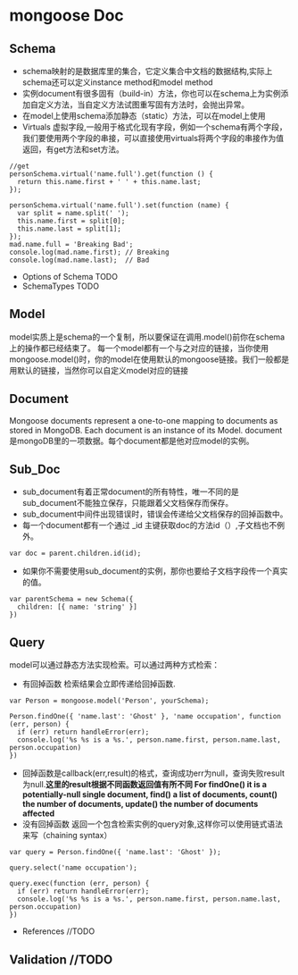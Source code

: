 # mongoose Doc
## Schema 
* schema映射的是数据库里的集合，它定义集合中文档的数据结构,实际上schema还可以定义instance method和model method
* 实例document有很多固有（build-in）方法，你也可以在schema上为实例添加自定义方法，当自定义方法试图重写固有方法时，会抛出异常。
* 在model上使用schema添加静态（static）方法，可以在model上使用
* Virtuals 虚拟字段,一般用于格式化现有字段，例如一个schema有两个字段，我们要使用两个字段的串接，可以直接使用virtuals将两个字段的串接作为值返回，有get方法和set方法。
```
//get
personSchema.virtual('name.full').get(function () {
  return this.name.first + ' ' + this.name.last;
});

personSchema.virtual('name.full').set(function (name) {
  var split = name.split(' ');
  this.name.first = split[0];
  this.name.last = split[1];
});
mad.name.full = 'Breaking Bad';
console.log(mad.name.first); // Breaking
console.log(mad.name.last);  // Bad

```
* Options of Schema  TODO
* SchemaTypes   TODO

## Model
model实质上是schema的一个复制，所以要保证在调用.model()前你在schema上的操作都已经结束了。
每一个model都有一个与之对应的链接，当你使用mongoose.model()时，你的model在使用默认的mongoose链接。我们一般都是用默认的链接，当然你可以自定义model对应的链接
## Document
Mongoose documents represent a one-to-one mapping to documents as stored in MongoDB. Each document is an instance of its Model.
document 是mongoDB里的一项数据。每个document都是他对应model的实例。
## Sub_Doc
* sub_document有着正常document的所有特性，唯一不同的是sub_document不能独立保存，只能跟着父文档保存而保存。
* sub_document中间件出现错误时，错误会传递给父文档保存的回掉函数中。
* 每一个document都有一个通过 _id 主键获取doc的方法id（）,子文档也不例外。
```
var doc = parent.children.id(id);
```
* 如果你不需要使用sub_document的实例，那你也要给子文档字段传一个真实的值。
```
var parentSchema = new Schema({
  children: [{ name: 'string' }]
})
```
## Query
model可以通过静态方法实现检索。可以通过两种方式检索：
* 有回掉函数  检索结果会立即传递给回掉函数.
```
var Person = mongoose.model('Person', yourSchema);

Person.findOne({ 'name.last': 'Ghost' }, 'name occupation', function (err, person) {
  if (err) return handleError(err);
  console.log('%s %s is a %s.', person.name.first, person.name.last, person.occupation)
})
```
* 回掉函数是callback(err,result)的格式，查询成功err为null，查询失败result为null.__这里的result根据不同函数返回值有所不同 For findOne() it is a potentially-null single document, find() a list of documents, count() the number of documents, update() the number of documents affected__
* 没有回掉函数 返回一个包含检索实例的query对象,这样你可以使用链式语法来写（chaining syntax）
```
var query = Person.findOne({ 'name.last': 'Ghost' });

query.select('name occupation');

query.exec(function (err, person) {
  if (err) return handleError(err);
  console.log('%s %s is a %s.', person.name.first, person.name.last, person.occupation) 
})
```
* References //TODO
## Validation //TODO
